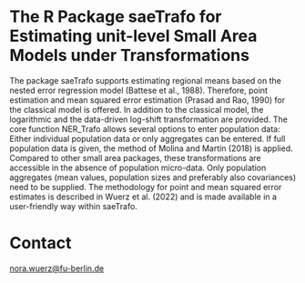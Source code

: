 # The R Package saeTrafo for Estimating unit-level Small Area Models under Transformations

The package saeTrafo supports estimating regional means based on the nested error regression model (Battese et al., 1988). Therefore, point estimation and mean squared error estimation (Prasad and Rao, 1990) for the classical model is offered. In addition to the classical model, the logarithmic and the data-driven log-shift transformation are provided. The core function NER_Trafo allows several options to enter population data: Either individual population data or only aggregates can be entered. If full population data is given, the method of  Molina and Martín (2018) is applied. Compared to other small area packages, these transformations are accessible in the absence of population micro-data. Only population aggregates (mean values, population sizes and preferably also covariances) need to be supplied. The methodology for point and mean squared error estimates is described in Wuerz et al. (2022) and is made available in a user-friendly way within saeTrafo.

# Contact
nora.wuerz@fu-berlin.de
